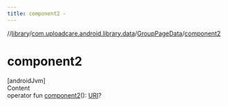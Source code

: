 ```yaml
---
title: component2 -
---
```

//[library](../../index.md)/[com.uploadcare.android.library.data](../index.md)/[GroupPageData](index.md)/[component2](component2.md)



# component2  
[androidJvm]  
Content  
operator fun [component2](component2.md)(): [URI](https://developer.android.com/reference/kotlin/java/net/URI.html)?  



